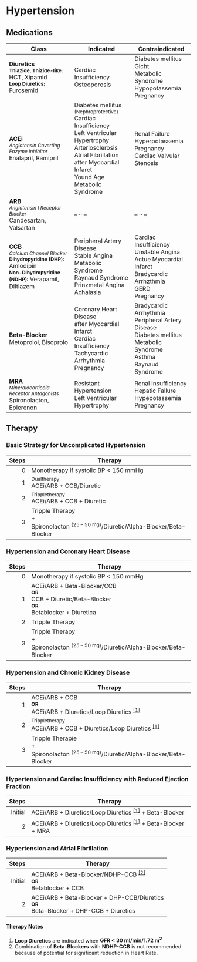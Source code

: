 # Hypertension

## Medications

| Class | Indicated | Contraindicated |
| --- | --- | --- |
| __Diuretics__<br><small>__Thiazide, Thizide-like:__</small> HCT, Xipamid<br><small>__Loop Diuretics:__</small> Furosemid | Cardiac Insufficiency<br>Osteoporosis | Diabetes mellitus<br>Gicht<br>Metabolic Syndrome<br>Hypopotassemia<br>Pregnancy |
| __ACEi__<br><small>_Angiotensin Coverting Enzyme Inhibitor_</small><br>Enalapril, Ramipril | Diabetes mellitus <small>(Nephroprotective)</small><br>Cardiac Insufficiency<br>Left Ventricular Hypertrophy<br>Arteriosclerosis<br>Atrial Fibrillation<br>after Myocardial Infarct<br>Yound Age<br>Metabolic Syndrome | Renal Failure<br>Hyperpotassemia<br>Pregnancy<br>Cardiac Valvular Stenosis |
| __ARB__<br><small>_Angiotensin I Receptor Blocker_</small><br>Candesartan, Valsartan | – &middot;&middot; – | – &middot;&middot; – |
| __CCB__<br><small>_Calcium Channel Blocker_</small><br><small>__Dihydropyridine (DHP):__</small> Amlodipin<br><small>__Non-Dihydropyridine (NDHP):__</small> Verapamil, Diltiazem | Peripheral Artery Disease<br>Stable Angina<br>Metabolic Syndrome<br>Raynaud Syndrome<br>Prinzmetal Angina<br>Achalasia | Cardiac Insufficiency<br>Unstable Angina<br>Actue Myocardial Infarct<br>Bradycardic Arrhzthmia<br>GERD<br>Pregnancy |
| __Beta-Blocker__<br>Metoprolol, Bisoprolo | Coronary Heart Disease<br>after Myocardial Infarct<br>Cardiac Insufficiency<br>Tachycardic Arrhythmia<br>Pregnancy | Bradycardic Arrhythmia<br>Peripheral Artery Disease<br>Diabetes mellitus<br>Metabolic Syndrome<br>Asthma<br>Raynaud Syndrome |
| __MRA__<br><small>_Mineralocorticoid Receptor Antagonists_</small><br>Spironolacton, Eplerenon | Resistant Hypertension<br>Left Ventricular Hypertrophy | Renal Insufficiency<br>Hepatic Failure<br>Hypepotassemia<br>Pregnancy |

## Therapy

### Basic Strategy for Uncomplicated Hypertension

| Steps | Therapy |
| ---: | --- |
| 0 | Monotherapy if systolic BP < 150 mmHg |
| 1 | <small>Dualtherapy</small><br>ACEi/ARB + CCB/Diuretic |
| 2 | <small>Trippletherapy</small><br>ACEi/ARB + CCB + Diuretic |
| 3 | Tripple Therapy<br>+<br>Spironolacton <sup>(25 – 50 mg)</sup>/Diuretic/Alpha-Blocker/Beta-Blocker |

### Hypertension and Coronary Heart Disease

| Steps | Therapy |
| ---: | --- |
| 0 | Monotherapy if systolic BP < 150 mmHg |
| 1 | ACEi/ARB + Beta-Blocker/CCB<br><small>__OR__</small><br>CCB + Diuretic/Beta-Blocker<br><small>__OR__</small><br>Betablocker + Diuretica
| 2 | Tripple Therapy |
| 3 | Tripple Therapy<br>+<br>Spironolacton <sup>(25 – 50 mg)</sup>/Diuretic/Alpha-Blocker/Beta-Blocker |

### Hypertension and Chronic Kidney Disease

| Steps | Therapy |
| ---: | --- |
| 1 | ACEi/ARB + CCB<br><small>__OR__</small><br>ACEi/ARB + Diuretics/Loop Diuretics <sup>[[1]](#Therapy-Notes)</sup> |
| 2 | <small>Trippletherapy</small><br>ACEi/ARB + CCB + Diuretics/Loop Diuretics <sup>[[1]](#Therapy-Notes)</sup> |
| 3 | Tripple Therapie<br>+<br>Spironolacton <sup>(25 – 50 mg)</sup>/Diuretic/Alpha-Blocker/Beta-Blocker |

### Hypertension and Cardiac Insufficiency with Reduced Ejection Fraction

| Steps | Therapy |
| ---: | --- |
| Initial | ACEi/ARB + Diuretics/Loop Diuretics <sup>[[1]](#Therapy-Notes)</sup> + Beta-Blocker |
| 2 | ACEi/ARB + Diuretics/Loop Diuretics <sup>[[1]](#Therapy-Notes)</sup> + Beta-Blocker + MRA |

### Hypertension and Atrial Fibrillation

| Steps | Therapy |
| ---: | --- |
| Initial | ACEi/ARB + Beta-Blocker/NDHP-CCB <sup>[[2]](#Therapy-Notes)</sup><br><small>__OR__</small><br>Betablocker + CCB |
| 2 | ACEi/ARB + Beta-Blocker + DHP-CCB/Diuretics<br><small>__OR__</small><br>Beta-Blocker + DHP-CCB + Diuretics |

#### Therapy Notes

1. __Loop Diuretics__ are indicated when __GFR < 30 ml/min/1.72 m<sup>2</sup>__
2. Combination of __Beta-Blockers__ with __NDHP-CCB__ is not recommended because of potential for significant reduction in Heart Rate.